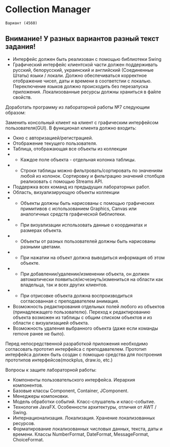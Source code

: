 # Collection Manager

`Вариант (4560)`

## Внимание! У разных вариантов разный текст задания!

- Интерфейс должен быть реализован с помощью библиотеки Swing
- Графический интерфейс клиентской части должен поддерживать русский, белорусский, украинский и английский (Соединенные Штаты) языки / локали. Должно обеспечиваться корректное отображение чисел, даты и времени в соответстии с локалью. Переключение языков должно происходить без перезапуска приложения. Локализованные ресурсы должны храниться в файле свойств.

Доработать программу из лабораторной работы №7 следующим образом:

Заменить консольный клиент на клиент с графическим интерфейсом пользователя(GUI).
В функционал клиента должно входить:


- Окно с авторизацией/регистрацией.
 - Отображение текущего пользователя.
 - Таблица, отображающая все объекты из коллекции
 -  - Каждое поле объекта - отдельная колонка таблицы.
 -  - Строки таблицы можно фильтровать/сортировать по значениям любой из колонок. Сортировку и фильтрацию значений столбцов реализовать с помощью Streams API.
 - Поддержка всех команд из предыдущих лабораторных работ.
 - Область, визуализирующую объекты коллекции
 -  - Объекты должны быть нарисованы с помощью графических примитивов с использованием Graphics, Canvas или аналогичных средств графической библиотеки.
 -  - При визуализации использовать данные о координатах и размерах объекта.
 -  - Объекты от разных пользователей должны быть нарисованы разными цветами.
 -  - При нажатии на объект должна выводиться информация об этом объекте.
 -  - При добавлении/удалении/изменении объекта, он должен автоматически появиться/исчезнуть/измениться  на области как владельца, так и всех других клиентов. 
 -  - При отрисовке объекта должна воспроизводиться согласованная с преподавателем анимация.
 - Возможность редактирования отдельных полей любого из объектов (принадлежащего пользователю). Переход к редактированию объекта возможен из таблицы с общим списком объектов и из области с визуализацией объекта.
 - Возможность удаления выбранного объекта (даже если команды remove ранее не было).

Перед непосредственной разработкой приложения необходимо согласовать прототип интерфейса с преподавателем. Прототип интерфейса должен быть создан с помощью средства для построения прототипов интерфейсов(mockplus, draw.io, etc.)

Вопросы к защите лабораторной работы:

 - Компоненты пользовательского интерфейса. Иерархия компонентов.
 - Базовые классы Component, Container, JComponent.
 - Менеджеры компоновки.
 - Модель обработки событий. Класс-слушатель и класс-событие.
 - Технология JavaFX. Особенности архитектуры, отличия от AWT / Swing.
 - Интернационализация. Локализация. Хранение локализованных ресурсов.
 - Форматирование локализованных числовых данных, текста, даты и времени. Классы NumberFormat, DateFormat, MessageFormat, ChoiceFormat.